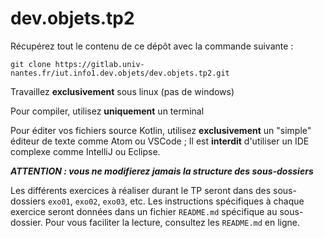 # dev.objets.tp2

Récupérez tout le contenu de ce dépôt avec la commande suivante : 
```
git clone https://gitlab.univ-nantes.fr/iut.info1.dev.objets/dev.objets.tp2.git
```

Travaillez **exclusivement** sous linux (pas de windows)

Pour compiler, utilisez **uniquement** un terminal

Pour éditer vos fichiers source Kotlin, utilisez **exclusivement** un "simple" éditeur de texte comme Atom ou VSCode ; Il est **interdit** d'utiliser un IDE complexe comme IntelliJ ou Eclipse.

**_ATTENTION : vous ne modifierez jamais la structure des sous-dossiers_**


Les différents exercices à réaliser durant le TP seront dans des sous-dossiers `exo01`, `exo02`, `exo03`, etc. 
Les instructions spécifiques à chaque exercice seront données dans un fichier `README.md` spécifique au sous-dossier.  Pour vous faciliter la lecture, consultez les `README.md` en ligne.
